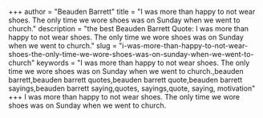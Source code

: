+++
author = "Beauden Barrett"
title = "I was more than happy to not wear shoes. The only time we wore shoes was on Sunday when we went to church."
description = "the best Beauden Barrett Quote: I was more than happy to not wear shoes. The only time we wore shoes was on Sunday when we went to church."
slug = "i-was-more-than-happy-to-not-wear-shoes-the-only-time-we-wore-shoes-was-on-sunday-when-we-went-to-church"
keywords = "I was more than happy to not wear shoes. The only time we wore shoes was on Sunday when we went to church.,beauden barrett,beauden barrett quotes,beauden barrett quote,beauden barrett sayings,beauden barrett saying,quotes, sayings,quote, saying, motivation"
+++
I was more than happy to not wear shoes. The only time we wore shoes was on Sunday when we went to church.
